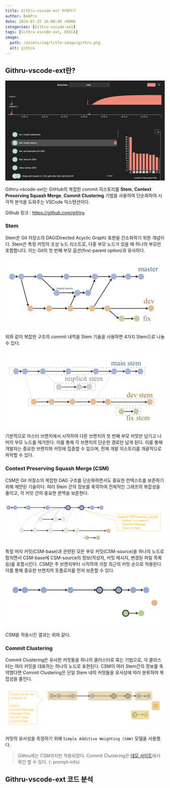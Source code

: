 ```yaml
---
title: Githru-vscode-ext 파헤치기
author: BeAPro
date: 2024-07-25 16:00:00 +0900
categories: [Githru-vscode-ext]
tags: [Githru-vscode-ext, OSSCA]
image:
  path: /assets/img/title-image/githru.png
  alt: githru
---
```

## **Githru-vscode-ext란?**

![Desktop](/assets/img/githru-vscode-ext/2024-07-25-01.png)

Githru-vscode-ext는 GitHub의 복잡한 commit 히스토리를 **Stem**, **Context Preserving Squash Merge**, **Commit Clustering** 기법을 사용하여 단순화하여 시각적 분석을 도와주는 VSCode 익스텐션이다.

Github 링크 : <https://github.com/githru>

### Stem
Stem은 Git 저장소의 DAG(Directed Acyclic Graph) 표현을 간소화하기 위한 개념이다.
Stem은 특정 커밋의 조상 노드 리스트로, 다중 부모 노드가 있을 때 하나의 부모만 포함합니다. 이는 Git의 첫 번째 부모 옵션(first-parent option)과 유사하다.

![Desktop](/assets/img/githru-vscode-ext/2024-07-25-02.png)

위와 같이 복잡한 구조의 commit 내역을 Stem 기술을 사용하면 4가지 Stem으로 나눌 수 있다.

![Desktop](/assets/img/githru-vscode-ext/2024-07-25-03.png)

기본적으로 마스터 브랜치에서 시작하여 다른 브랜치의 첫 번째 부모 커밋만 남기고 나머지 부모 노드를 제거한다. 이를 통해 각 브랜치의 단순한 경로만 남게 된다. 이를 통해 개발자는 중요한 브랜치와 커밋에 집중할 수 있으며, 전체 개발 히스토리를 개괄적으로 파악할 수 있다.



### Context Preserving Squash Merge (CSM)

CSM은 Git 저장소의 복잡한 DAG 구조를 단순화하면서도 중요한 컨텍스트를 보존하기 위해 제안된 기술이다.
여러 Stem 간의 정보를 축약하여 전체적인 그래프의 복잡성을 줄이고, 각 커밋 간의 중요한 문맥을 보존한다.

![Desktop](/assets/img/githru-vscode-ext/2024-07-25-04.png)

특정 머지 커밋(CSM-base)과 관련된 모든 부모 커밋(CSM-source)을 하나의 노드로 합치면서 CSM-base에 CSM-source의 정보(작성자, 커밋 메시지, 변경된 파일 목록 등)를 포함시킨다. CSM은 주 브랜치부터 시작하여 가장 최근의 커밋 순으로 적용된다. 이를 통해 중요한 브랜치의 토폴로지를 먼저 보존할 수 있다.

![Desktop](/assets/img/githru-vscode-ext/2024-07-25-05.png)

CSM을 적용시킨 결과는 위와 같다.

### Commit Clustering

Commit Clustering은 유사한 커밋들을 하나의 클러스터로 묶는 기법으로, 각 클러스터는 여러 커밋을 대표하는 하나의 노드로 표현된다.
CSM이 여러 Stem간의 정보를 축약했다면 Commit Clustering은 단일 Stem 내의 커밋들을 유사성에 따라 분류하여 복잡성을 줄인다.

![Desktop](/assets/img/githru-vscode-ext/2024-07-25-06.png)

커밋의 유사성을 측정하기 위해 `Simple Additive Weighting (SAW)` 모델을 사용했다.

> Githru에는 CSM까지만 적용되었다. Commit Clustering은 [데모 사이트](https://githru.github.io/realm-java-demo/)에서 확인 할 수 있다.
{: prompt-info}


## **Githru-vscode-ext 코드 분석**

